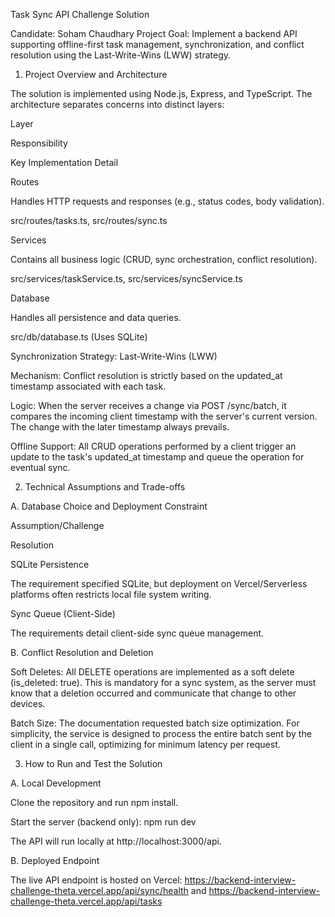 Task Sync API Challenge Solution

Candidate: Soham Chaudhary
Project Goal: Implement a backend API supporting offline-first task management, synchronization, and conflict resolution using the Last-Write-Wins (LWW) strategy.

1. Project Overview and Architecture

The solution is implemented using Node.js, Express, and TypeScript. The architecture separates concerns into distinct layers:

Layer

Responsibility

Key Implementation Detail

Routes

Handles HTTP requests and responses (e.g., status codes, body validation).

src/routes/tasks.ts, src/routes/sync.ts

Services

Contains all business logic (CRUD, sync orchestration, conflict resolution).

src/services/taskService.ts, src/services/syncService.ts

Database

Handles all persistence and data queries.

src/db/database.ts (Uses SQLite)

Synchronization Strategy: Last-Write-Wins (LWW)

Mechanism: Conflict resolution is strictly based on the updated_at timestamp associated with each task.

Logic: When the server receives a change via POST /sync/batch, it compares the incoming client timestamp with the server's current version. The change with the later timestamp always prevails.

Offline Support: All CRUD operations performed by a client trigger an update to the task's updated_at timestamp and queue the operation for eventual sync.

2. Technical Assumptions and Trade-offs

A. Database Choice and Deployment Constraint

Assumption/Challenge

Resolution

SQLite Persistence

The requirement specified SQLite, but deployment on Vercel/Serverless platforms often restricts local file system writing.

Sync Queue (Client-Side)

The requirements detail client-side sync queue management.

B. Conflict Resolution and Deletion

Soft Deletes: All DELETE operations are implemented as a soft delete (is_deleted: true). This is mandatory for a sync system, as the server must know that a deletion occurred and communicate that change to other devices.

Batch Size: The documentation requested batch size optimization. For simplicity, the service is designed to process the entire batch sent by the client in a single call, optimizing for minimum latency per request.

3. How to Run and Test the Solution

A. Local Development

Clone the repository and run npm install.

Start the server (backend only): npm run dev

The API will run locally at http://localhost:3000/api.

B. Deployed Endpoint

The live API endpoint is hosted on Vercel:
https://backend-interview-challenge-theta.vercel.app/api/sync/health and https://backend-interview-challenge-theta.vercel.app/api/tasks
